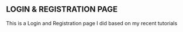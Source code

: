 ## LOGIN & REGISTRATION PAGE

<div>
This is a Login and Registration page I did based on my recent tutorials
</div>